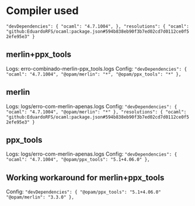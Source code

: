 # Compiler used
`
  "devDependencies": {
    "ocaml": "4.7.1004",
  },
  "resolutions": {
    "ocaml": "github:EduardoRFS/ocaml:package.json#594b838eb90f3b7ed02cd7d0112ce0f52efe95e3"
  }
`

## merlin+ppx_tools
Logs: erro-combinado-merlin-ppx_tools.logs
Config: 
`
  "devDependencies": {
    "ocaml": "4.7.1004",
    "@opam/merlin": "*",
    "@opam/ppx_tools": "*"
  },
`

## merlin
Logs: logs/erro-com-merlin-apenas.logs
Config: 
`
  "devDependencies": {
    "ocaml": "4.7.1004",
    "@opam/merlin": "*"
  },
  "resolutions": {
    "ocaml": "github:EduardoRFS/ocaml:package.json#594b838eb90f3b7ed02cd7d0112ce0f52efe95e3"
  }
`

## ppx_tools
Logs: logs/erro-com-merlin-apenas.logs
Config: 
`
  "devDependencies": {
    "ocaml": "4.7.1004",
    "@opam/ppx_tools": "5.1+4.06.0"
  },
`


## Working workaround for merlin+ppx_tools
Config:
`
"devDependencies": {
  "@opam/ppx_tools": "5.1+4.06.0"
  "@opam/merlin": "3.3.0"
},
`